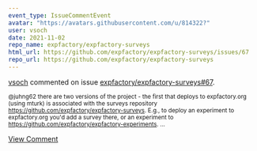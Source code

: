 ```yaml
---
event_type: IssueCommentEvent
avatar: "https://avatars.githubusercontent.com/u/814322?"
user: vsoch
date: 2021-11-02
repo_name: expfactory/expfactory-surveys
html_url: https://github.com/expfactory/expfactory-surveys/issues/67
repo_url: https://github.com/expfactory/expfactory-surveys
---
```


<a href='https://github.com/vsoch' target='_blank'>vsoch</a> commented on issue <a href='https://github.com/expfactory/expfactory-surveys/issues/67' target='_blank'>expfactory/expfactory-surveys#67</a>.

<small>@juhng62 there are two versions of the project - the first that deploys to expfactory.org (using mturk) is associated with the surveys repository https://github.com/expfactory/expfactory-surveys. E.g., to deploy an experiment to expfactory.org you'd add a survey there, or an experiment to https://github.com/expfactory/expfactory-experiments....</small>

<a href='https://github.com/expfactory/expfactory-surveys/issues/67' target='_blank'>View Comment</a>